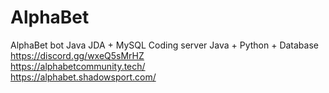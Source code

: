 # AlphaBet
AlphaBet bot Java JDA + MySQL
Coding server Java + Python + Database </br>
https://discord.gg/wxeQ5sMrHZ </br>
https://alphabetcommunity.tech/ </br>
https://alphabet.shadowsport.com/ </br>



